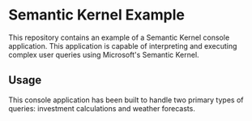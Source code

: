 # Semantic Kernel Example  
  
This repository contains an example of a Semantic Kernel console application. This application is capable of interpreting and executing complex user queries using Microsoft's Semantic Kernel.  
  
## Usage  
  
This console application has been built to handle two primary types of queries: investment calculations and weather forecasts.  
  
